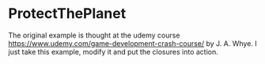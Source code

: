 # ProtectThePlanet
The original example is thought at the udemy course https://www.udemy.com/game-development-crash-course/ by J. A. Whye. I just take this example, modify it and put the closures into action.
